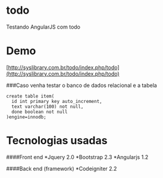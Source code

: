 todo
====

Testando AngularJS com todo

Demo
====

[http://syslibrary.com.br/todo/index.php/todo](http://syslibrary.com.br/todo/index.php/todo)


###Caso venha testar o banco de dados relacional e a tabela
```
create table item(
  id int primary key auto_increment,
  text varchar(100) not null,
  done boolean not null
)engine=innodb;
```

Tecnologias usadas
==================

####Front end
*Jquery 2.0
*Bootstrap 2.3
*Angularjs 1.2

####Back end (framework)
*Codeigniter 2.2



